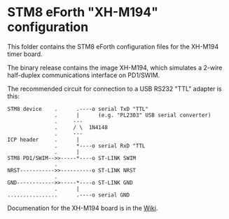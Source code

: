 # STM8 eForth "XH-M194" configuration

This folder contains the STM8 eForth configuration files for the XH-M194 timer board.

The binary release contains the image XH-M194, which simulates a 2-wire half-duplex communications interface on PD1/SWIM.

The recommended circuit for connection to a USB RS232 "TTL" adapter is this:

```
STM8 device    .      .----o serial TxD "TTL"
               .      |      (e.g. "PL2303" USB serial converter)
               .     ---
               .     / \  1N4148
               .     ---
ICP header     .      |
               .      *----o serial RxD "TTL
               .      |
STM8 PD1/SWIM-->>-----*----o ST-LINK SWIM
               .
NRST----------->>----------o ST-LINK NRST
               .
GND------------>>-----*----o ST-LINK GND
               .      |
................      .----o serial GND

```

Documenation for the XH-M194 board is in the [Wiki](https://github.com/TG9541/stm8ef/wiki/Board-XH-M194).
